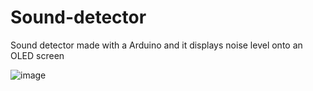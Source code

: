 # Sound-detector
Sound detector made with a Arduino and it displays noise level onto an OLED screen

![image](https://user-images.githubusercontent.com/91992902/225718135-cb21c822-b56a-43e2-a406-b7ca946eac18.png)
